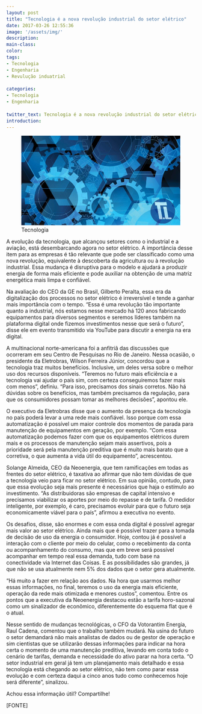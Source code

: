 ```yaml
---
layout: post
title: "Tecnologia é a nova revolução industrial do setor elétrico"
date: 2017-03-26 12:55:36
image: '/assets/img/'
description:
main-class:
color:
tags:
- Tecnologia
- Engenharia
- Revulução induatrial

categories: 
- Tecnologia
- Engenharia

twitter_text: Tecnologia é a nova revolução industrial do setor elétrico
introduction:
---
```


<figure>
	<img src="/images/imagens/2017-03-26-tecnologia-e-a-nova-revolucao-industrial-do-setor-eletrico.jpg">
	<figcaption>Tecnologia</figcaption>
</figure>


A evolução da tecnologia, que alcançou setores como o industrial e a aviação, está desembarcando agora no setor elétrico. A importância desse item para as empresas é tão relevante que pode ser classificado como uma nova revolução, equivalente à descoberta da agricultura ou à revolução industrial. Essa mudança é disruptiva para o modelo e ajudará a produzir energia de forma mais eficiente e pode auxiliar na obtenção de uma matriz energética mais limpa e confiável.

Na avaliação do CEO da GE no Brasil, Gilberto Peralta, essa era da digitalização dos processos no setor elétrico é irreversível e tende a ganhar mais importância com o tempo. “Essa é uma revolução tão importante quanto a industrial, nós estamos nesse mercado há 120 anos fabricando equipamentos para diversos segmentos e seremos líderes também na plataforma digital onde fizemos investimentos nesse que será o futuro”, disse ele em evento transmitido via YouTube para discutir a energia na era digital.

A multinacional norte-americana foi a anfitriã das discussões que ocorreram em seu Centro de Pesquisas no Rio de Janeiro. Nessa ocasião, o presidente da Eletrobras, Wilson Ferreira Júnior, concordou que a tecnologia traz muitos benefícios. Inclusive, um deles versa sobre o melhor uso dos recursos disponíveis. “Teremos no futuro mais eficiência e a tecnologia vai ajudar o país sim, com certeza conseguiremos fazer mais com menos”, definiu. “Para isso, precisamos dos sinais corretos. Não há dúvidas sobre os benefícios, mas também precisamos da regulação, para que os consumidores possam tomar as melhores decisões”, apontou ele.

O executivo da Eletrobras disse que o aumento da presença da tecnologia no país poderá levar a uma rede mais confiável. Isso porque com essa automatização é possível um maior controle dos momentos de parada para manutenção de equipamentos em geração, por exemplo. “Com essa automatização podemos fazer com que os equipamentos elétricos durem mais e os processos de manutenção sejam mais assertivos, pois a prioridade será pela manutenção preditiva que é muito mais barato que a corretiva, o que aumenta a vida útil do equipamento”, acrescentou.

Solange Almeida, CEO da Neoenergia, que tem ramificações em todas as frentes do setor elétrico, é taxativa ao afirmar que não tem dúvidas de que a tecnologia veio para ficar no setor elétrico. Em sua opinião, contudo, para que essa evolução seja mais presente é necessários que haja o estímulo ao investimento. “As distribuidoras são empresas de capital intensivo e precisamos viabilizar os aportes por meio do repasse e de tarifa. O medidor inteligente, por exemplo, é caro, precisamos evoluir para que o futuro seja economicamente viável para o país”, afirmou a executiva no evento.

Os desafios, disse, são enormes e com essa onda digital é possível agregar mais valor ao setor elétrico. Ainda mais que é possível trazer para a tomada de decisão de uso da energia o consumidor. Hoje, contou já é possível a interação com o cliente por meio do celular, como o recebimento da conta ou acompanhamento do consumo, mas que em breve será possível acompanhar em tempo real essa demanda, tudo com base na conectividade via Internet das Coisas. E as possibilidades são grandes, já que não se usa atualmente nem 5% dos dados que o setor gera atualmente.

“Há muito a fazer em relação aos dados. Na hora que usarmos melhor essas informações, no final, teremos o uso da energia mais eficiente, operação da rede mais otimizada e menores custos”, comentou. Entre os pontos que a executiva da Neoenergia destacou estão a tarifa horo-sazonal como um sinalizador de econômico, diferentemente do esquema flat que é o atual.

Nesse sentido de mudanças tecnológicas, o CFO da Votorantim Energia, Raul Cadena, comentou que o trabalho também mudará. Na usina do futuro o setor demandará não mais analistas de dados ou de gestor de operação e sim cientistas que se utilizarão dessas informações para indicar na hora certa o momento de uma manutenção preditiva, levando em conta todo o cenário de tarifas, demanda e necessidade do ativo parar na hora certa. “O setor industrial em geral já tem um planejamento mais detalhado e essa tecnologia está chegando ao setor elétrico, não tem como parar essa evolução e com certeza daqui a cinco anos tudo como conhecemos hoje será diferente”, sinalizou.


Achou essa informação útil?  Compartilhe!

[FONTE]




[FOTNTE]: http://www.energia.sp.gov.br/2017/03/tecnologia-e-nova-revolucao-industrial-do-setor-eletrico-apontam-ceos/











